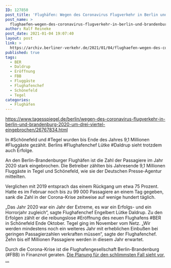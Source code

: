 ```yaml
---
ID: 127850
post_title: 'Flughäfen: Wegen des Coronavirus Flugverkehr in Berlin und Brandenburg 2020 um drei Viertel eingebrochen, aus Der Tagesspiegel'
post_name: >
  flughaefen-wegen-des-coronavirus-flugverkehr-in-berlin-und-brandenburg-2020-um-drei-viertel-eingebrochen-aus-der-tagesspiegel
author: Ralf Reineke
post_date: 2021-01-04 19:07:40
layout: post
link: >
  https://archiv.berliner-verkehr.de/2021/01/04/flughaefen-wegen-des-coronavirus-flugverkehr-in-berlin-und-brandenburg-2020-um-drei-viertel-eingebrochen-aus-der-tagesspiegel/
published: true
tags:
  - BER
  - Daldrup
  - Eröffnung
  - FBB
  - Fluggäste
  - Flughafenchef
  - Schönefeld
  - Tegel
categories:
  - Flughäfen
---
```

https://www.tagesspiegel.de/berlin/wegen-des-coronavirus-flugverkehr-in-berlin-und-brandenburg-2020-um-drei-viertel-eingebrochen/26767834.html

In #Schönefeld und #Tegel wurden bis Ende des Jahres 9,1 Millionen #Fluggäste gezählt. Berlins #Flughafenchef Lütke #Daldrup sieht trotzdem auch Erfolge.

An den Berlin-Brandenburger Flughäfen ist die Zahl der Passagiere im Jahr 2020 stark eingebrochen. Die Betreiber zählten bis Jahresende 9,1 Millionen Fluggäste in Tegel und Schönefeld, wie sie der Deutschen Presse-Agentur mitteilten.

Verglichen mit 2019 entsprach das einem Rückgang um etwa 75 Prozent. Hatte es im Februar noch bis zu 99 000 Passagiere an einem Tag gegeben, sank die Zahl in der Corona-Krise zeitweise auf wenige hundert täglich.

„Das Jahr 2020 war ein Jahr der Extreme, es war ein Erfolgs- und ein Horrorjahr zugleich“, sagte Flughafenchef Engelbert Lütke Daldrup. Zu den Erfolgen zählt er die reibungslose #Eröffnung des neuen Flughafens #BER in Schönefeld Ende Oktober. Tegel ging im November vom Netz.
„Wir werden mindestens noch ein weiteres Jahr mit erheblichen Einbußen bei geringen Passagierzahlen verkraften müssen“, sagte der Flughafenchef. Zehn bis elf Millionen Passagiere werden in diesem Jahr erwartet.

Durch die Corona-Krise ist die Flughafengesellschaft Berlin-Brandenburg (#FBB) in Finanznot geraten. <a href="https://www.tagesspiegel.de/berlin/wegen-des-coronavirus-flugverkehr-in-berlin-und-brandenburg-2020-um-drei-viertel-eingebrochen/26767834.html">Die Planung für den schlimmsten Fall sieht vor, ...</a>